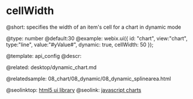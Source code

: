 cellWidth
=============

@short:
specifies the width of an item's cell for a chart in dynamic mode

@type: number
@default:30
@example:
webix.ui({
    id: "chart",
    view:"chart",
    type:"line",
    value:"#yValue#",
    dynamic: true,
    cellWidth: 50
});

@template:	api_config
@descr:

@related:
desktop/dynamic_chart.md

@relatedsample:
08_chart/08_dynamic/08_dynamic_splinearea.html


@seolinktop: [html5 ui library](https://webix.com)
@seolink: [javascript charts](https://webix.com/widget/charts/)